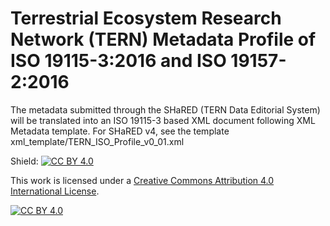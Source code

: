 # Terrestrial Ecosystem Research Network (TERN) Metadata Profile of ISO 19115-3:2016 and ISO 19157-2:2016


The metadata submitted through the SHaRED (TERN Data Editorial System) will be translated into an ISO 19115-3 based XML document following XML Metadata template. For SHaRED v4, see the template xml_template/TERN_ISO_Profile_v0_01.xml

Shield: [![CC BY 4.0][cc-by-shield]][cc-by]

This work is licensed under a
[Creative Commons Attribution 4.0 International License][cc-by].

[![CC BY 4.0][cc-by-image]][cc-by]

[cc-by]: http://creativecommons.org/licenses/by/4.0/
[cc-by-image]: https://i.creativecommons.org/l/by/4.0/88x31.png
[cc-by-shield]: https://img.shields.io/badge/License-CC%20BY%204.0-lightgrey.svg
